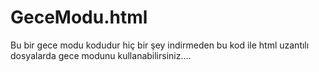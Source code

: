 # GeceModu.html
Bu bir gece modu kodudur hiç bir şey indirmeden bu kod ile html uzantılı dosyalarda gece modunu kullanabilirsiniz....

